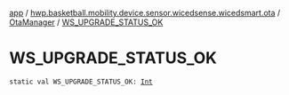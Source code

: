 [app](../../index.md) / [hwp.basketball.mobility.device.sensor.wicedsense.wicedsmart.ota](../index.md) / [OtaManager](index.md) / [WS_UPGRADE_STATUS_OK](.)

# WS_UPGRADE_STATUS_OK

`static val WS_UPGRADE_STATUS_OK: `[`Int`](https://kotlinlang.org/api/latest/jvm/stdlib/kotlin/-int/index.html)